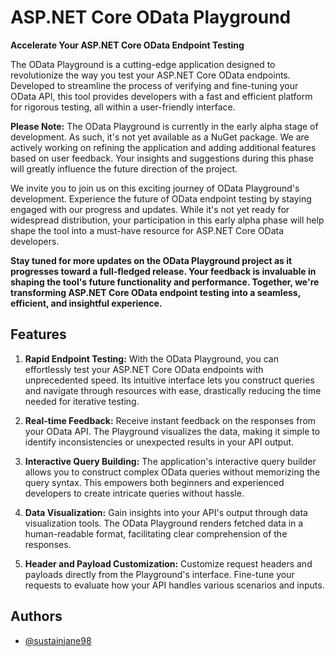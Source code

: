 
#  ASP.NET Core OData Playground

**Accelerate Your ASP.NET Core OData Endpoint Testing**

The OData Playground is a cutting-edge application designed to revolutionize the way you test your ASP.NET Core OData endpoints. Developed to streamline the process of verifying and fine-tuning your OData API, this tool provides developers with a fast and efficient platform for rigorous testing, all within a user-friendly interface.

**Please Note:** The OData Playground is currently in the early alpha stage of development. As such, it's not yet available as a NuGet package. We are actively working on refining the application and adding additional features based on user feedback. Your insights and suggestions during this phase will greatly influence the future direction of the project.

We invite you to join us on this exciting journey of OData Playground's development. Experience the future of OData endpoint testing by staying engaged with our progress and updates. While it's not yet ready for widespread distribution, your participation in this early alpha phase will help shape the tool into a must-have resource for ASP.NET Core OData developers.

**Stay tuned for more updates on the OData Playground project as it progresses toward a full-fledged release. Your feedback is invaluable in shaping the tool's future functionality and performance. Together, we're transforming ASP.NET Core OData endpoint testing into a seamless, efficient, and insightful experience.**

## Features

1. **Rapid Endpoint Testing:** With the OData Playground, you can effortlessly test your ASP.NET Core OData endpoints with unprecedented speed. Its intuitive interface lets you construct queries and navigate through resources with ease, drastically reducing the time needed for iterative testing.

2. **Real-time Feedback:** Receive instant feedback on the responses from your OData API. The Playground visualizes the data, making it simple to identify inconsistencies or unexpected results in your API output.

3. **Interactive Query Building:** The application's interactive query builder allows you to construct complex OData queries without memorizing the query syntax. This empowers both beginners and experienced developers to create intricate queries without hassle.

4. **Data Visualization:** Gain insights into your API's output through data visualization tools. The OData Playground renders fetched data in a human-readable format, facilitating clear comprehension of the responses.

5. **Header and Payload Customization:** Customize request headers and payloads directly from the Playground's interface. Fine-tune your requests to evaluate how your API handles various scenarios and inputs.


## Authors

- [@sustainjane98](https://www.github.com/sustainjane98)

